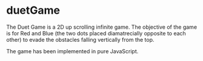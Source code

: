 # duetGame
The Duet Game is a 2D up scrolling infinite game.
The objective of the game is for Red and Blue (the two dots placed diamatrecially opposite to each other) to evade the obstacles falling vertically from the top.

The game has been implemented in pure JavaScript.
